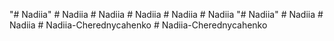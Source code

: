 "# Nadiia" 
#   N a d i i a  
 #   N a d i i a  
 #   N a d i i a  
 # Nadiia
#   N a d i i a  
 "# Nadiia" 
#   N a d i i a  
 # Nadiia
#   N a d i i a - C h e r e d n y c a h e n k o  
 #   N a d i i a - C h e r e d n y c a h e n k o  
 